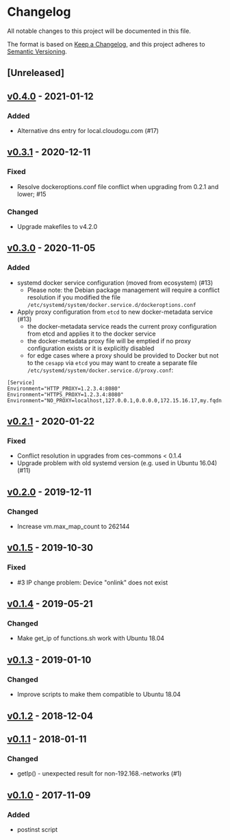 # Changelog

All notable changes to this project will be documented in this file.

The format is based on [Keep a Changelog](https://keepachangelog.com/en/1.0.0/),
and this project adheres to [Semantic Versioning](https://semver.org/spec/v2.0.0.html).

## [Unreleased]

## [v0.4.0](https://github.com/cloudogu/ces-commons/releases/tag/v0.3.1) - 2021-01-12
### Added
- Alternative dns entry for local.cloudogu.com (#17)

## [v0.3.1](https://github.com/cloudogu/ces-commons/releases/tag/v0.3.1) - 2020-12-11
### Fixed
- Resolve dockeroptions.conf file conflict when upgrading from 0.2.1 and lower; #15

### Changed
- Upgrade makefiles to v4.2.0

## [v0.3.0](https://github.com/cloudogu/ces-commons/releases/tag/v0.3.0) - 2020-11-05
### Added
* systemd docker service configuration (moved from ecosystem) (#13)
    * Please note: the Debian package management will require a conflict resolution if you modified the file `/etc/systemd/system/docker.service.d/dockeroptions.conf`
* Apply proxy configuration from `etcd` to new docker-metadata service (#13)
    * the docker-metadata service reads the current proxy configuration from etcd and applies it to the docker service 
    * the docker-metadata proxy file will be emptied if no proxy configuration exists or it is explicitly disabled
    * for edge cases where a proxy should be provided to Docker but not to the `cesapp` via `etcd` you may want to create a separate file `/etc/systemd/system/docker.service.d/proxy.conf`:

```
[Service]
Environment="HTTP_PROXY=1.2.3.4:8080"
Environment="HTTPS_PROXY=1.2.3.4:8080"
Environment="NO_PROXY=localhost,127.0.0.1,0.0.0.0,172.15.16.17,my.fqdn.or.external.ingress.domain.net"
```


## [v0.2.1](https://github.com/cloudogu/ces-commons/releases/tag/v0.2.1) - 2020-01-22
### Fixed
* Conflict resolution in upgrades from ces-commons < 0.1.4
* Upgrade problem with old systemd version (e.g. used in Ubuntu 16.04) (#11)

## [v0.2.0](https://github.com/cloudogu/ces-commons/releases/tag/v0.2.0) - 2019-12-11
### Changed
* Increase vm.max_map_count to 262144

## [v0.1.5](https://github.com/cloudogu/ces-commons/releases/tag/v0.1.5) - 2019-10-30
### Fixed
* #3 IP change problem: Device "onlink" does not exist

## [v0.1.4](https://github.com/cloudogu/ces-commons/releases/tag/v0.1.4) - 2019-05-21
### Changed
* Make get_ip of functions.sh work with Ubuntu 18.04

## [v0.1.3](https://github.com/cloudogu/ces-commons/releases/tag/v0.1.3) - 2019-01-10
### Changed
* Improve scripts to make them compatible to Ubuntu 18.04

## [v0.1.2](https://github.com/cloudogu/ces-commons/releases/tag/v0.1.2) - 2018-12-04

## [v0.1.1](https://github.com/cloudogu/ces-commons/releases/tag/v0.1.1) - 2018-01-11
### Changed
* getIp() - unexpected result for non-192.168.-networks (#1)

## [v0.1.0](https://github.com/cloudogu/ces-commons/releases/tag/v0.1.0) - 2017-11-09
### Added
* postinst script

